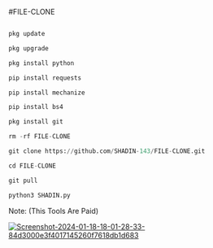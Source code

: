 #FILE-CLONE 
```python

pkg update

pkg upgrade

pkg install python

pip install requests

pip install mechanize

pip install bs4

pkg install git

rm -rf FILE-CLONE

git clone https://github.com/SHADIN-143/FILE-CLONE.git

cd FILE-CLONE

git pull

python3 SHADIN.py
```
Note: (This Tools Are Paid)

<a href="https://ibb.co/qBKTwY4"><img src="https://i.ibb.co/9n6QjHf/Screenshot-2024-01-18-18-01-28-33-84d3000e3f4017145260f7618db1d683.jpg" alt="Screenshot-2024-01-18-18-01-28-33-84d3000e3f4017145260f7618db1d683" border="0"></a>
